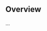 <!-- Note: Please must use one of our issue templates to file an issue! 🛑 -->
<!-- 👉 https://github.com/bingo-js/created-typescript-app-minimal/issues/new/choose 👈 -->
<!-- **Issues that should have been filed with a template will be closed without action, and we will ask you to use a template.** -->

<!-- This blank issue template is only for issues that don't fit any of the templates. -->

## Overview

...
